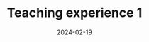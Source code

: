 ---
title: "Teaching experience 1"
collection: teaching
type: "Teaching assistant for finite field with Niklas Gassner"
permalink: /teaching/2014-spring-teaching-1
venue: "University of Zurich"
date: 2024-02-19 
---